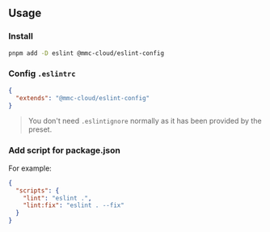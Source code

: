 ## Usage

### Install

```bash
pnpm add -D eslint @mmc-cloud/eslint-config
```

### Config `.eslintrc`

```json
{
  "extends": "@mmc-cloud/eslint-config"
}
```

> You don't need `.eslintignore` normally as it has been provided by the preset.

### Add script for package.json

For example:

```json
{
  "scripts": {
    "lint": "eslint .",
    "lint:fix": "eslint . --fix"
  }
}
```

